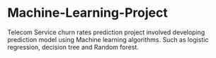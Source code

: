 # Machine-Learning-Project
Telecom Service churn rates prediction project involved developing prediction model using Machine learning algorithms. Such as logistic regression, decision tree and Random forest.   
